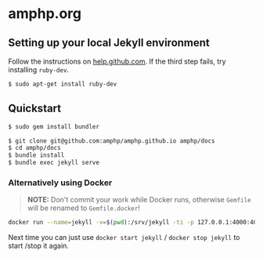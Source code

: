 # amphp.org

## Setting up your local Jekyll environment

Follow the instructions on [help.github.com](https://help.github.com/articles/using-jekyll-with-pages/). If the third step fails, try installing `ruby-dev`.

```bash
$ sudo apt-get install ruby-dev
```

## Quickstart

```bash
$ sudo gem install bundler
```

```bash
$ git clone git@github.com:amphp/amphp.github.io amphp/docs
$ cd amphp/docs
$ bundle install
$ bundle exec jekyll serve
```

### Alternatively using Docker

> **NOTE:** Don't commit your work while Docker runs, otherwise `Gemfile` will be renamed to `Gemfile.docker`!

```bash
docker run --name=jekyll -v=$(pwd):/srv/jekyll -ti -p 127.0.0.1:4000:4000 jekyll/jekyll:pages
```

Next time you can just use `docker start jekyll` / `docker stop jekyll` to start /stop it again.
